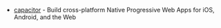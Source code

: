 - [capacitor](https://github.com/ionic-team/capacitor) - Build cross-platform Native Progressive Web Apps for iOS, Android, and the Web
